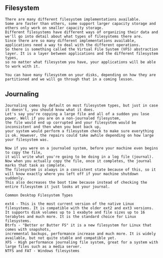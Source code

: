 
## Filesystem
    There are many different filesystem implementations available. 
    Some are faster than others, some support larger capacity storage and others only work on smaller capacity storage. 
    Different filesystems have different ways of organizing their data and we'll go into detail about what types of filesystems there are. 
    Since there are so many different implementations available, applications need a way to deal with the different operations. 
    So there is something called the Virtual File System (VFS) abstraction layer. It is a layer between applications and the different filesystem types, 
    so no matter what filesystem you have, your applications will be able to work with it.

    You can have many filesystem on your disks, depending on how they are partitioned and we will go through that in a coming lesson.

## Journaling

    Journaling comes by default on most filesystem types, but just in case it doesn't, you should know what it does. 
    Let's say you're copying a large file and all of a sudden you lose power. Well if you are on a non-journaled filesystem, 
    the file would end up corrupted and your filesystem would be inconsistent and then when you boot back up, 
    your system would perform a filesystem check to make sure everything is ok. However, the repairs could take awhile depending on how large your filesystem was.

    Now if you were on a journaled system, before your machine even begins to copy the file, 
    it will write what you're going to be doing in a log file (journal). 
    Now when you actually copy the file, once it completes, the journal marks that task as complete. 
    The filesystem is always in a consistent state because of this, so it will know exactly where you left off if your machine shutdown suddenly. 
    This also decreases the boot time because instead of checking the entire filesystem it just looks at your journal.

    Common Desktop Filesystem Types

    ext4 - This is the most current version of the native Linux filesystems. It is compatible with the older ext2 and ext3 versions. 
    It supports disk volumes up to 1 exabyte and file sizes up to 16 terabytes and much more. It is the standard choice for Linux filesystems.
    Btrfs - "Better or Butter FS" it is a new filesystem for Linux that comes with snapshots, 
    incremental backups, performance increase and much more. It is widely available, but not quite stable and compatible yet.
    XFS - High performance journaling file system, great for a system with large files such as a media server.
    NTFS and FAT - Windows filesystems
